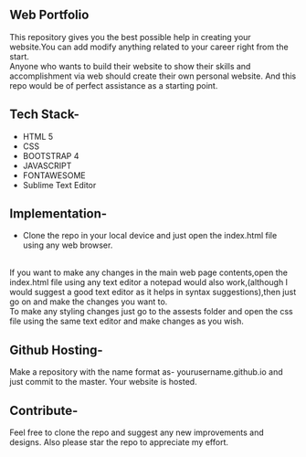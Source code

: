 ## Web Portfolio
This repository gives you the best possible help in creating your website.You can add modify anything related to your career right from the start.
<br>
Anyone who wants to build their website to show their skills and accomplishment via web should create their own personal website. And this repo would be of perfect assistance as a starting point.
<br>
## Tech Stack-
* HTML 5
* CSS
* BOOTSTRAP 4
* JAVASCRIPT
* FONTAWESOME
* Sublime Text Editor

## Implementation- 

* Clone the repo in your local device and just open the index.html file using any web browser.
<br>
If you want to make any changes in the main web page contents,open the index.html file using any text editor a notepad would also work,(although I would suggest a good text editor as it helps in syntax suggestions),then just go on and make the changes you want to.
<br>
To make any styling changes just go to the assests folder and open the css file using the same text editor and make changes as you wish.

## Github Hosting-
Make a repository with the name format as- yourusername.github.io and just commit to the master. Your website is hosted.

## Contribute-
Feel free to clone the repo and suggest any new improvements and designs.
Also please star the repo to appreciate my effort.
